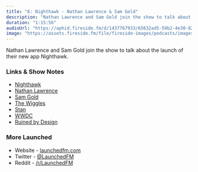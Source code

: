 ```yaml
---
title: "6: Nighthawk - Nathan Lawrence & Sam Gold"
description: "Nathan Lawrence and Sam Gold join the show to talk about the launch of their new app Nighthawk."
duration: "1:15:56"
audioUrl: "https://aphid.fireside.fm/d/1437767933/65632ad5-59b2-4e30-82d1-13845dce07dd/28541bf3-048b-492b-9c7a-1b306b47ebf8.mp3"
image: "https://assets.fireside.fm/file/fireside-images/podcasts/images/6/65632ad5-59b2-4e30-82d1-13845dce07dd/episodes/2/28541bf3-048b-492b-9c7a-1b306b47ebf8/cover.jpg?v=1"
---
```


<p>Nathan Lawrence and Sam Gold join the show to talk about the launch of their new app Nighthawk.</p>

<h3>Links &amp; Show Notes</h3>

<ul>
<li><a href="https://www.tweetnighthawk.com" rel="nofollow">Nighthawk</a></li>
<li><a href="https://twitter.com/NathanBLawrence" rel="nofollow">Nathan Lawrence</a></li>
<li><a href="https://twitter.com/samhenrigold" rel="nofollow">Sam Gold</a></li>
<li><a href="https://en.wikipedia.org/wiki/The_Wiggles" rel="nofollow">The Wiggles</a></li>
<li><a href="https://en.wiktionary.org/wiki/stan" rel="nofollow">Stan</a></li>
<li><a href="https://en.wikipedia.org/wiki/Apple_Worldwide_Developers_Conference" rel="nofollow">WWDC</a></li>
<li><a href="https://www.ruinedby.design" rel="nofollow">Ruined by Design</a></li>
</ul>

<h3>More Launched</h3>

<ul>
<li>Website - <a href="https://launchedfm.com" rel="nofollow">launchedfm.com</a></li>
<li>Twitter - <a href="https://twitter.com/launchedfm" rel="nofollow">@LaunchedFM</a></li>
<li>Reddit - <a href="https://www.reddit.com/r/LaunchedFM/" rel="nofollow">/r/LaunchedFM</a></li>
</ul>
